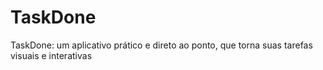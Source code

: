 # TaskDone
TaskDone: um aplicativo prático e direto ao ponto, que torna suas tarefas visuais e interativas
